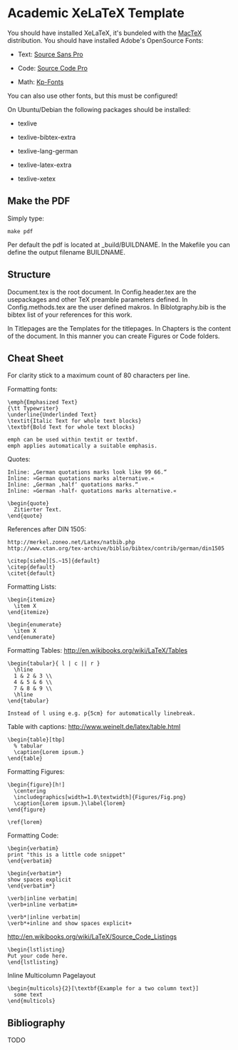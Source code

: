 Academic XeLaTeX Template
=========================

You should have installed XeLaTeX, it's bundeled with the
[MacTeX](http://tug.org/mactex/) distribution.
You should have installed Adobe's OpenSource Fonts:

  * Text: [Source Sans Pro](http://sourceforge.net/projects/sourcesans.adobe/files/)

  * Code: [Source Code Pro](http://sourceforge.net/projects/sourcecodepro.adobe/files/)

  * Math: [Kp-Fonts](http://ctan.math.utah.edu/ctan/tex-archive/fonts/kpfonts/doc/kpfonts.pdf)

You can also use other fonts, but this must be configured!

On Ubuntu/Debian the following packages should be installed:

  * texlive

  * texlive-bibtex-extra

  * texlive-lang-german

  * texlive-latex-extra

  * texlive-xetex

Make the PDF
------------

Simply type:

    make pdf

Per default the pdf is located at _build/BUILDNAME.
In the Makefile you can define the output filename BUILDNAME.

Structure
---------

Document.tex is the root document.
In Config.header.tex are the usepackages and other TeX preamble parameters defined.
In Config.methods.tex are the user defined makros.
In Biblotgraphy.bib is the bibtex list of your references for this work.

In Titlepages are the Templates for the titlepages.
In Chapters is the content of the document.
In this manner you can create Figures or Code folders.

Cheat Sheet
-----------

For clarity stick to a maximum count of 80 characters per line.

Formatting fonts:

    \emph{Emphasized Text}
    {\tt Typewriter}
    \underline{Underlinded Text}
    \textit{Italic Text for whole text blocks}
    \textbf{Bold Text for whole text blocks}

    emph can be used within textit or textbf.
    emph applies automatically a suitable emphasis.

Quotes:

    Inline: „German quotations marks look like 99 66.“
    Inline: »German quotations marks alternative.«
    Inline: „German ‚half‘ quotations marks.“
    Inline: »German ›half‹ quotations marks alternative.«

    \begin{quote}
      Zitierter Text.
    \end{quote}

References after DIN 1505:

    http://merkel.zoneo.net/Latex/natbib.php
    http://www.ctan.org/tex-archive/biblio/bibtex/contrib/german/din1505

    \citep[siehe][S.~15]{default}
    \citep{default}
    \citet{default}

Formatting Lists:

    \begin{itemize}
      \item X
    \end{itemize}

    \begin{enumerate}
      \item X
    \end{enumerate}

Formatting Tables: http://en.wikibooks.org/wiki/LaTeX/Tables

    \begin{tabular}{ l | c || r }
      \hline
      1 & 2 & 3 \\
      4 & 5 & 6 \\
      7 & 8 & 9 \\
      \hline
    \end{tabular}

    Instead of l using e.g. p{5cm} for automatically linebreak.

Table with captions: http://www.weinelt.de/latex/table.html

    \begin{table}[tbp]
      % tabular
      \caption{Lorem ipsum.}
    \end{table}


Formatting Figures:

    \begin{figure}[h!]
      \centering
      \includegraphics[width=1.0\textwidth]{Figures/Fig.png}
      \caption{Lorem ipsum.}\label{lorem}
    \end{figure}

    \ref{lorem}

Formatting Code:

    \begin{verbatim}
    print "this is a little code snippet"
    \end{verbatim}

    \begin{verbatim*}
    show spaces explicit
    \end{verbatim*}

    \verb|inline verbatim|
    \verb+inline verbatim+

    \verb*|inline verbatim|
    \verb*+inline and show spaces explicit+

http://en.wikibooks.org/wiki/LaTeX/Source_Code_Listings

    \begin{lstlisting}
    Put your code here.
    \end{lstlisting}

Inline Multicolumn Pagelayout

    \begin{multicols}{2}[\textbf{Example for a two column text}]
      some text
    \end{multicols}

Bibliography
------------

TODO
